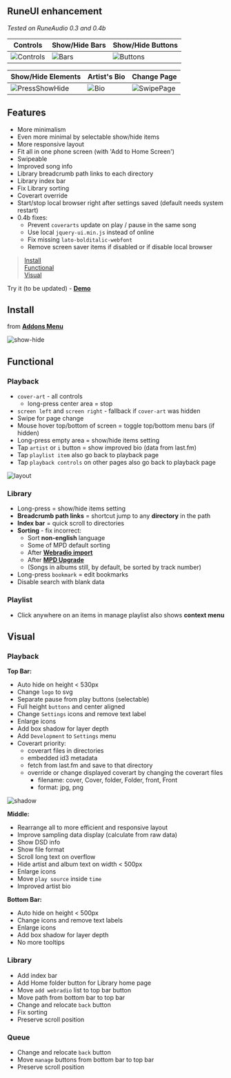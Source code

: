 RuneUI enhancement
---
_Tested on RuneAudio 0.3 and 0.4b_   

|        Controls       |    Show/Hide Bars     |   Show/Hide Buttons   |
|-----------------------|-----------------------|-----------------------|
| ![Controls](https://github.com/rern/_assets/raw/master/RuneUI_enhancement/gestures/iPnone8P-Controls.gif) | ![Bars](https://github.com/rern/_assets/raw/master/RuneUI_enhancement/gestures/iPnone8P-Bars.gif) | ![Buttons](https://github.com/rern/_assets/raw/master/RuneUI_enhancement/gestures/iPnone8P-Buttons.gif) | 

|   Show/Hide Elements  |      Artist's Bio     |      Change Page      |
|-----------------------|-----------------------|-----------------------|
|![PressShowHide](https://github.com/rern/_assets/raw/master/RuneUI_enhancement/gestures/iPnone8P-PressShowHide.gif) | ![Bio](https://github.com/rern/_assets/raw/master/RuneUI_enhancement/gestures/iPnone8P-Bio.gif) | ![SwipePage](https://github.com/rern/_assets/raw/master/RuneUI_enhancement/gestures/iPnone8P-SwipePage.gif) |

Features
---
- More minimalism
- Even more minimal by selectable show/hide items
- More responsive layout
- Fit all in one phone screen (with 'Add to Home Screen')
- Swipeable
- Improved song info
- Library breadcrumb path links to each directory
- Library index bar
- Fix Library sorting
- Coverart override
- Start/stop local browser right after settings saved (default needs system restart)
- 0.4b fixes:
	- Prevent `coverarts` update on play / pause in the same song
	- Use local `jquery-ui.min.js` instead of online
	- Fix missing `lato-bolditalic-webfont`
	- Remove screen saver items if disabled or if disable local browser

>[Install](#install)  
>[Functional](#functional)  
>[Visual](#visual)  

Try it (to be updated) - [**Demo**](https://rern.github.io/RuneUI_GPIO/)  

Install
---
from [**Addons Menu**](https://github.com/rern/RuneAudio_Addons)  

![show-hide](https://github.com/rern/_assets/blob/master/RuneUI_enhancement/show-hide.gif)

Functional
---

### Playback
- `cover-art` - all controls
	- long-press center area = stop
- `screen left` and `screen right` - fallback if `cover-art` was hidden
- Swipe for page change
- Mouse hover top/bottom of screen = toggle top/bottom menu bars (if hidden)
- Long-press empty area = show/hide items setting
- Tap `artist` or `i` button = show improved bio (data from last.fm)
- Tap `playlist item` also go back to playback page
- Tap `playback controls` on other pages also go back to playback page

![layout](https://github.com/rern/_assets/blob/master/RuneUI_enhancement/RuneUImod1.gif)

### Library
- Long-press = show/hide items setting
- **Breadcrumb path links** = shortcut jump to any **directory** in the path
- **Index bar** = quick scroll to directories
- **Sorting** - fix incorrect:
	- Sort **non-english** language
	- Some of MPD default sorting
	- After [**Webradio import**](https://github.com/rern/RuneAudio/tree/master/webradio)
	- After [**MPD Upgrade**](https://github.com/rern/RuneAudio/tree/master/mpd)
	- (Songs in albums still, by default, be sorted by track number)
- Long-press `bookmark` = edit bookmarks
- Disable search with blank data

### Playlist
- Click anywhere on an items in manage playlist also shows **context menu**
	
Visual
---

### Playback
**Top Bar:**
- Auto hide on height < 530px
- Change `logo` to svg
- Separate pause from play buttons (selectable)
- Full height `buttons` and center aligned
- Change `Settings` icons and remove text label
- Enlarge icons
- Add box shadow for layer depth
- Add `Development` to `Settings` menu
- Coverart priority:
    - coverart files in directories
	- embedded id3 metadata
	- fetch from last.fm and save to that directory
	- override or change displayed coverart by changing the coverart files
	    - filename: cover, Cover, folder, Folder, front, Front
	    - format: jpg, png

![shadow](https://github.com/rern/_assets/blob/master/RuneUI_enhancement/shadow.jpg)

**Middle:**
- Rearrange all to more efficient and responsive layout
- Improve sampling data display (calculate from raw data)
- Show DSD info
- Show file format
- Scroll long text on overflow
- Hide artist and album text on width < 500px
- Enlarge icons
- Move `play source` inside `time`
- Improved artist bio

**Bottom Bar:**
- Auto hide on height < 500px
- Change icons and remove text labels
- Enlarge icons
- Add box shadow for layer depth
- No more tooltips

### Library
- Add index bar
- Add Home folder button for Library home page
- Move `add webradio` list to top bar button
- Move path from bottom bar to top bar
- Change and relocate `back` button
- Fix sorting
- Preserve scroll position

### Queue
- Change and relocate `back` button
- Move `manage` buttons from bottom bar to top bar
- Preserve scroll position
